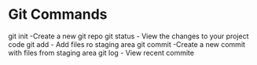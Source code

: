 # Git Commands

git init -Create a new git repo
git status - View the changes to your project code
git add - Add files ro staging area
git commit -Create a new commit with files from staging area
git log - View recent commite